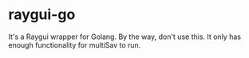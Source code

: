 # raygui-go

It's a Raygui wrapper for Golang. By the way, don't use this. It only has enough functionality for multiSav to run.